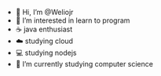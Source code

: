 - 👋 Hi, I’m @Weliojr
- 👀 I’m interested in learn to program
- ☕ java enthusiast
- ☁️ studying cloud
- 💻 studying nodejs
- 🌱 I’m currently studying computer science


<!---
Weliojr/Weliojr is a ✨ special ✨ repository because its `README.md` (this file) appears on your GitHub profile.
You can click the Preview link to take a look at your changes.
--->

